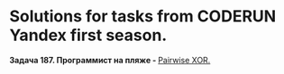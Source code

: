 # Solutions for tasks from CODERUN Yandex first season.
<div></div>
<div><b>Задача 187. Программист на пляже - </b> <a target="_blank" href="https://coderun.yandex.ru/seasons/first_2023/tracks/backend/problem/pairwise-xor">Pairwise XOR.</a></div>

